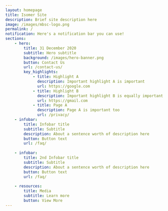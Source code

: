 ```yaml
---
layout: homepage
title: Isomer Site
description: Brief site description here
image: /images/mbsc-logo.png
permalink: /
notification: Here's a notification bar you can use!
sections:
    - hero:
        title: 31 December 2020
        subtitle: Hero subtitle
        background: /images/hero-banner.png
        button: Contact Us
        url: /contact-us/
        key_highlights:
            - title: Highlight A
              description: Important highlight A is important
              url: https://google.com
            - title: Highlight B
              description: Important highlight B is equally important
              url: https://gmail.com
            - title: Page A
              description: Page A is important too
              url: /privacy/
    - infobar:
        title: Infobar title
        subtitle: Subtitle
        description: About a sentence worth of description here
        button: Button text
        url: /faq/
        
    - infobar:
        title: 2nd Infobar title
        subtitle: Subtitle
        description: About a sentence worth of description here
        button: Button text
        url: /faq/
        
    - resources:
        title: Media
        subtitle: Learn more
        button: View More
---
```

